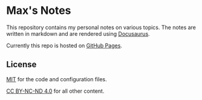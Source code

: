 # Max's Notes

This repository contains my personal notes on various topics. The notes are written in markdown and are rendered using [Docusaurus](https://docusaurus.io/).

Currently this repo is hosted on [GitHub Pages](https://zyf722.github.io/max-notes/).

## License
[MIT](./LICENSE) for the code and configuration files.

[CC BY-NC-ND 4.0](./LICENSE.contents) for all other content.